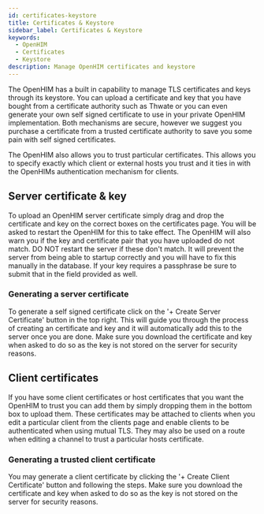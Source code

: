 ```yaml
---
id: certificates-keystore
title: Certificates & Keystore
sidebar_label: Certificates & Keystore
keywords:
  - OpenHIM
  - Certificates
  - Keystore
description: Manage OpenHIM certificates and keystore
---
```


The OpenHIM has a built in capability to manage TLS certificates and keys through its keystore. You can upload a certificate and key that you have bought from a certificate authority such as Thwate or you can even generate your own self signed certificate to use in your private OpenHIM implementation. Both mechanisms are secure, however we suggest you purchase a certificate from a trusted certificate authority to save you some pain with self signed certificates.

The OpenHIM also allows you to trust particular certificates. This allows you to specify exactly which client or external hosts you trust and it ties in with the OpenHIMs authentication mechanism for clients.

## Server certificate & key

To upload an OpenHIM server certificate simply drag and drop the certificate and key on the correct boxes on the certificates page. You will be asked to restart the OpenHIM for this to take effect. The OpenHIM will also warn you if the key and certificate pair that you have uploaded do not match. DO NOT restart the server if these don't match. It will prevent the server from being able to startup correctly and you will have to fix this manually in the database. If your key requires a passphrase be sure to submit that in the field provided as well.

### Generating a server certificate

To generate a self signed certificate click on the '+ Create Server Certificate' button in the top right. This will guide you through the process of creating an certificate and key and it will automatically add this to the server once you are done. Make sure you download the certificate and key when asked to do so as the key is not stored on the server for security reasons.

## Client certificates

If you have some client certificates or host certificates that you want the OpenHIM to trust you can add them by simply dropping them in the bottom box to upload them. These certificates may be attached to clients when you edit a particular client from the clients page and enable clients to be authenticated when using mutual TLS. They may also be used on a route when editing a channel to trust a particular hosts certificate.

### Generating a trusted client certificate

You may generate a client certificate by clicking the '+ Create Client Certificate' button and following the steps. Make sure you download the certificate and key when asked to do so as the key is not stored on the server for security reasons.
